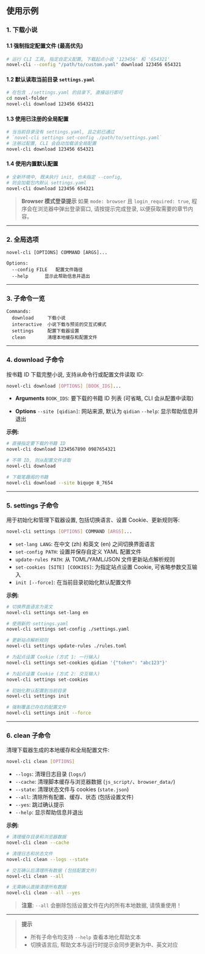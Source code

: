 ## 使用示例

### 1. 下载小说

#### 1.1 强制指定配置文件 (最高优先)

```bash
# 运行 CLI 工具, 指定自定义配置, 下载起点小说 '123456' 和 '654321'
novel-cli --config "/path/to/custom.yaml" download 123456 654321
````

#### 1.2 默认读取当前目录 `settings.yaml`

```bash
# 在包含 ./settings.yaml 的目录下, 直接运行即可
cd novel-folder
novel-cli download 123456 654321
```

#### 1.3 使用已注册的全局配置

```bash
# 当当前目录没有 settings.yaml, 且之前已通过
# `novel-cli settings set-config ./path/to/settings.yaml`
# 注册过配置, CLI 会自动加载该全局配置
novel-cli download 123456 654321
```

#### 1.4 使用内置默认配置

```bash
# 全新环境中, 既未执行 init, 也未指定 --config,
# 则会加载包内默认 settings.yaml
novel-cli download 123456 654321
```

> **Browser 模式登录提示**
> 如果 `mode: browser` 且 `login_required: true`, 程序会在浏览器中弹出登录窗口,
> 请按提示完成登录, 以便获取需要的章节内容。

---

### 2. 全局选项

```text
novel-cli [OPTIONS] COMMAND [ARGS]...

Options:
  --config FILE   配置文件路径
  --help      显示此帮助信息并退出
```

---

### 3. 子命令一览

```text
Commands:
  download     下载小说
  interactive  小说下载与预览的交互式模式
  settings     配置下载器设置
  clean        清理本地缓存和配置文件
```

---

### 4. download 子命令

按书籍 ID 下载完整小说, 支持从命令行或配置文件读取 ID:

```bash
novel-cli download [OPTIONS] [BOOK_IDS]...
```

* **Arguments**
  `BOOK_IDS`: 要下载的书籍 ID 列表 (可省略, CLI 会从配置中读取)

* **Options**
  `--site [qidian]`: 网站来源, 默认为 `qidian`
  `--help`: 显示帮助信息并退出

**示例:**

```bash
# 直接指定要下载的书籍 ID
novel-cli download 1234567890 0987654321

# 不带 ID, 则从配置文件读取
novel-cli download

# 下载笔趣阁的书籍
novel-cli download --site biquge 8_7654
```

---

### 5. settings 子命令

用于初始化和管理下载器设置, 包括切换语言、设置 Cookie、更新规则等:

```bash
novel-cli settings [OPTIONS] COMMAND [ARGS]...
```

* `set-lang LANG`: 在中文 (zh) 和英文 (en) 之间切换界面语言
* `set-config PATH`: 设置并保存自定义 YAML 配置文件
* `update-rules PATH`: 从 TOML/YAML/JSON 文件更新站点解析规则
* `set-cookies [SITE] [COOKIES]`: 为指定站点设置 Cookie, 可省略参数交互输入
* `init [--force]`: 在当前目录初始化默认配置文件

**示例:**

```bash
# 切换界面语言为英文
novel-cli settings set-lang en

# 使用新的 settings.yaml
novel-cli settings set-config ./settings.yaml

# 更新站点解析规则
novel-cli settings update-rules ./rules.toml

# 为起点设置 Cookie (方式 1: 一行输入)
novel-cli settings set-cookies qidian '{"token": "abc123"}'

# 为起点设置 Cookie (方式 2: 交互输入)
novel-cli settings set-cookies

# 初始化默认配置到当前目录
novel-cli settings init

# 强制覆盖已存在的配置文件
novel-cli settings init --force
```

---

### 6. clean 子命令

清理下载器生成的本地缓存和全局配置文件:

```bash
novel-cli clean [OPTIONS]
```

* `--logs`: 清理日志目录 (`logs/`)
* `--cache`: 清理脚本缓存与浏览器数据 (`js_script/`、`browser_data/`)
* `--state`: 清理状态文件与 cookies (`state.json`)
* `--all`: 清除所有配置、缓存、状态 (包括设置文件)
* `--yes`: 跳过确认提示
* `--help`: 显示帮助信息并退出

**示例:**

```bash
# 清理缓存目录和浏览器数据
novel-cli clean --cache

# 清理日志和状态文件
novel-cli clean --logs --state

# 交互确认后清理所有数据 (包括配置文件)
novel-cli clean --all

# 无需确认直接清理所有数据
novel-cli clean --all --yes
```

> **注意**: `--all` 会删除包括设置文件在内的所有本地数据, 请慎重使用！

---

> **提示**
>
> * 所有子命令均支持 `--help` 查看本地化帮助文本
> * 切换语言后, 帮助文本与运行时提示会同步更新为中、英文对应
